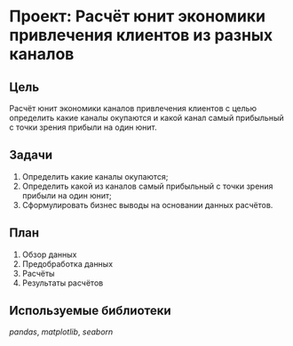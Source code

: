 # Проект: Расчёт юнит экономики привлечения клиентов из разных каналов

## Цель

Расчёт юнит экономики каналов привлечения клиентов с целью определить какие каналы окупаются и какой канал самый прибыльный с точки зрения прибыли на один юнит.

## Задачи
1. Определить какие каналы окупаются;
2. Определить какой из каналов самый прибыльный с точки зрения прибыли на один юнит;
3. Сформулировать бизнес выводы на основании данных расчётов.

## План

1. Обзор данных
2. Предобработка данных
3. Расчёты
4. Результаты расчётов

## Используемые библиотеки
*pandas*, *matplotlib*, *seaborn*
